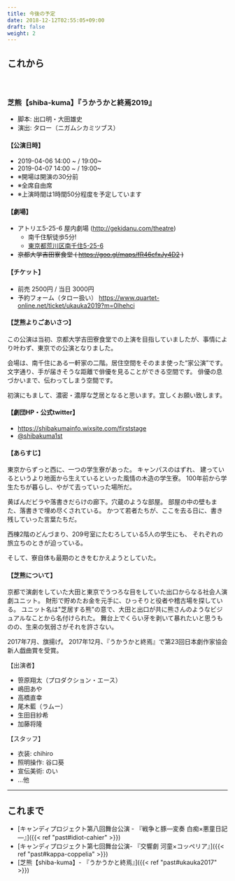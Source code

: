 ```yaml
---
title: 今後の予定
date: 2018-12-12T02:55:05+09:00
draft: false
weight: 2
---
```


## これから

<h3 id="ukauka2019"><br><br>芝熊【shiba-kuma】『うかうかと終焉2019』</h3>

* 脚本: 出口明・大田雄史
* 演出: タロー（ニガムシカミツブス）

#### 【公演日時】

* 2019-04-06 14:00 ~ / 19:00~
* 2019-04-07 14:00 ~ / 19:00~
* ※開場は開演の30分前
* ※全席自由席
* ※上演時間は1時間50分程度を予定しています

#### 【劇場】

* アトリエ5-25-6 屋内劇場 (http://gekidanu.com/theatre)
    * 南千住駅徒歩5分!
    * [東京都荒川区南千住5-25-6](https://goo.gl/maps/cKLhH3FYRkr)
* ~~京都大学吉田寮食堂 ( https://goo.gl/maps/fR46cfxJy4D2 )~~

#### 【チケット】

* 前売 2500円 / 当日 3000円
* 予約フォーム（タロー扱い） https://www.quartet-online.net/ticket/ukauka2019?m=0lhehci


#### 【芝熊よりごあいさつ】
この公演は当初、京都大学吉田寮食堂での上演を目指していましたが、事情により叶わず、東京での公演となりました。

会場は、南千住にある一軒家の二階。居住空間をそのまま使った“家公演”です。
文字通り、手が届きそうな距離で俳優を見ることができる空間です。
俳優の息づかいまで、伝わってしまう空間です。

初演にもまして、濃密・濃厚な芝居となると思います。宜しくお願い致します。

#### 【劇団HP・公式twitter】

* https://shibakumainfo.wixsite.com/firststage
* [@shibakuma1st](https://twitter.com/shibakuma1st)


#### 【あらすじ】

東京からずっと西に、一つの学生寮があった。
キャンパスのはずれ、
建っているというより地面から生えているといった風情の木造の学生寮。
100年前から学生たちが暮らし、やがて去っていった場所だ。

黄ばんだビラや落書きだらけの廊下。穴蔵のような部屋。
部屋の中の壁もまた、落書きで埋め尽くされている。
かつて若者たちが、ここを去る日に、書き残していった言葉たちだ。

西棟2階のどんづまり、209号室にたむろしている5人の学生にも、
それぞれの旅立ちのときが迫っている。

そして、寮自体も最期のときをむかえようとしていた。

#### 【芝熊について】

京都で演劇をしていた大田と東京でうつろな目をしていた出口からなる社会人演劇ユニット。
 財形で貯めたお金を元手に、ひっそりと役者や稽古場を探している。
ユニット名は"芝居する熊"の意で、大田と出口が共に熊さんのようなビジュアルなことから名付けられた。
 舞台上でくらい牙を剥いて暴れたいと思うものの、生来の気弱さがそれを許さない。

2017年7月、旗揚げ。
2017年12月、『うかうかと終焉』で第23回日本劇作家協会新人戯曲賞を受賞。

【出演者】

* 笹原翔太（プロダクション・エース）
* 嶋田あや
* 高橋直幸
* 尾木藍（ラムー）
* 生田目紗希
* 加藤将隆

【スタッフ】

* 衣装: chihiro
* 照明操作: 谷口葵
* 宣伝美術: のい
* ...他

---

## これまで

* [キャンディプロジェクト第八回舞台公演 - 『戦争と豚―変奏 白痴×悪童日記―』]({{< ref "past#idiot-cahier" >}})
* [キャンディプロジェクト第七回舞台公演- 『交響劇 河童×コッペリア』]({{< ref "past#kappa-coppelia" >}})
* [芝熊【shiba-kuma】- 『うかうかと終焉』]({{< ref "past#ukauka2017" >}})
